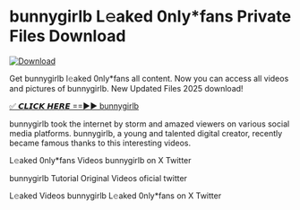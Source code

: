 # bunnygirlb L𝚎aked 0nly*fans Private Files Download

[![Download](https://i.imgur.com/PoXn3jX.png)](https://mediafirer.com/bunnygirlb)

Get bunnygirlb l𝚎aked 0nly*fans all content. Now you can access all videos and pictures of bunnygirlb. New Updated Files 2025 download!

[✅ 𝘾𝙇𝙄𝘾𝙆 𝙃𝙀𝙍𝙀 ==►► bunnygirlb](https://mediafirer.com/bunnygirlb)

bunnygirlb took the internet by storm and amazed viewers on various social media platforms. bunnygirlb, a young and talented digital creator, recently became famous thanks to this interesting videos.

L𝚎aked 0nly*fans Videos bunnygirlb on X Twitter

bunnygirlb Tutorial Original Videos oficial twitter

L𝚎aked Videos bunnygirlb L𝚎aked 0nly*fans on X Twitter